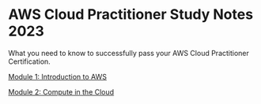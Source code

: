 # AWS Cloud Practitioner Study Notes 2023
What you need to know to successfully pass your AWS Cloud Practitioner Certification.

[Module 1: Introduction to AWS](./module-1.md)

[Module 2: Compute in the Cloud](./module-2.md)  
